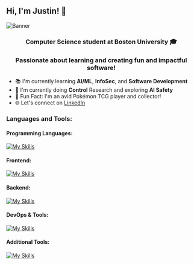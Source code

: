 ## Hi, I'm Justin! 👋

![Banner](./Boston_Banner/.png)

<h3 align="center">
  <b>Computer Science student at Boston University 🎓</b>
</h3>
<h3 align="center">
  <b>Passionate about learning and creating fun and impactful software!</b>
</h3>

- 📚 I'm currently learning **AI/ML**, **InfoSec**, and **Software Development**
- 🔬 I'm currently doing **Control** Research and exploring **AI Safety**
- 🎴 Fun Fact: I'm an avid Pokémon TCG player and collector!
- 🌐 Let's connect on [LinkedIn](https://www.linkedin.com/in/jcwang27)

### Languages and Tools:

#### Programming Languages:
[![My Skills](https://skillicons.dev/icons?i=js,ts,python,java,go,cs,c&perline=6)](https://github.com/JustinCWang)

#### Frontend:
[![My Skills](https://skillicons.dev/icons?i=html,css,react,nextjs,tailwind,figma&perline=6)](https://github.com/JustinCWang)

#### Backend:
[![My Skills](https://skillicons.dev/icons?i=nodejs,mongodb,fastapi,supabase,&perline=6)](https://github.com/JustinCWang)

<!-- AI Tools Section -->

#### DevOps & Tools:
[![My Skills](https://skillicons.dev/icons?i=vercel,git,github,gitlab,vscode,windows,powershell,anaconda,notion,npm,docker,latex,postman,&perline=6)](https://github.com/JustinCWang)

#### Additional Tools:
[![My Skills](https://skillicons.dev/icons?i=unity&perline=6)](https://github.com/JustinCWang)





















<!--
**JustinCWang/JustinCWang** is a ✨ _special_ ✨ repository because its `README.md` (this file) appears on your GitHub profile.

Here are some ideas to get you started:

- 🔭 I’m currently working on ...
- 🌱 I’m currently learning ...
- 👯 I’m looking to collaborate on ...
- 🤔 I’m looking for help with ...
- 💬 Ask me about ...
- 📫 How to reach me: ...
- 😄 Pronouns: ...
- ⚡ Fun fact: ...
-->
